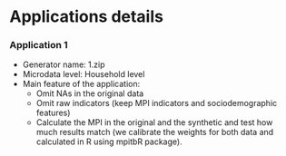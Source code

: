 # Applications details

### Application 1 
- Generator name: 1.zip
- Microdata level: Household level
- Main feature of the application:
    - Omit NAs in the original data
    - Omit raw indicators (keep MPI indicators and sociodemographic features)
    - Calculate the MPI in the original and the synthetic and test how much results match (we calibrate the weights for both data and calculated in R using mpitbR package).